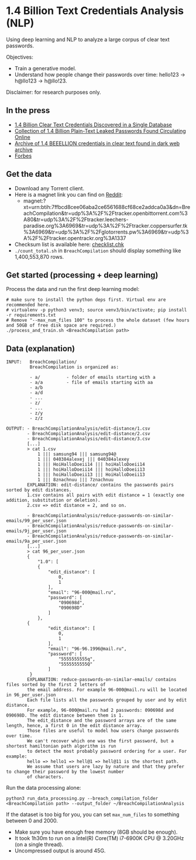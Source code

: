 # 1.4 Billion Text Credentials Analysis (NLP)

Using deep learning and NLP to analyze a large corpus of clear text passwords.

Objectives:
- Train a generative model.
- Understand how people change their passwords over time: hello123 -> h@llo123 -> h@llo!23.

Disclaimer: for research purposes only.

## In the press

- [1.4 Billion Clear Text Credentials Discovered in a Single Database](https://medium.com/4iqdelvedeep/1-4-billion-clear-text-credentials-discovered-in-a-single-database-3131d0a1ae14)
- [Collection of 1.4 Billion Plain-Text Leaked Passwords Found Circulating Online](https://thehackernews.com/2017/12/data-breach-password-list.html)
- [Archive of 1.4 BEEELLION credentials in clear text found in dark web archive](https://www.theregister.co.uk/2017/12/12/archive_of_14_beeelion_credentials_in_clear_text_found_in_dark_web_archive/)
- [Forbes](https://www.forbes.com/sites/leemathews/2017/12/11/billion-hacked-passwords-dark-web/#74a6cf4221f2)



## Get the data

- Download any Torrent client.
- Here is a magnet link you can find on [Reddit](https://www.reddit.com/r/privacy/comments/7j1hhz/14_billion_clear_text_credentials_discovered_in_a/):
  - magnet:?xt=urn:btih:7ffbcd8cee06aba2ce6561688cf68ce2addca0a3&dn=BreachCompilation&tr=udp%3A%2F%2Ftracker.openbittorrent.com%3A80&tr=udp%3A%2F%2Ftracker.leechers-paradise.org%3A6969&tr=udp%3A%2F%2Ftracker.coppersurfer.tk%3A6969&tr=udp%3A%2F%2Fglotorrents.pw%3A6969&tr=udp%3A%2F%2Ftracker.opentrackr.org%3A1337
- Checksum list is available here: [checklist.chk](checklist.chk)
- `./count_total.sh` in `BreachCompilation` should display something like 1,400,553,870 rows.

## Get started (processing + deep learning)

Process the data and run the first deep learning model:

```
# make sure to install the python deps first. Virtual env are recommended here.
# virtualenv -p python3 venv3; source venv3/bin/activate; pip install -r requirements.txt
# Remove "--max_num_files 100" to process the whole dataset (few hours and 50GB of free disk space are required.)
./process_and_train.sh <BreachCompilation path>
```

## Data (explanation)

```
INPUT:   BreachCompilation/
         BreachCompilation is organized as:

         - a/          - folder of emails starting with a
         - a/a         - file of emails starting with aa
         - a/b
         - a/d
         - ...
         - z/
         - ...
         - z/y
         - z/z

OUTPUT: - BreachCompilationAnalysis/edit-distance/1.csv
        - BreachCompilationAnalysis/edit-distance/2.csv
        - BreachCompilationAnalysis/edit-distance/3.csv
        [...]
        > cat 1.csv
            1 ||| samsung94 ||| samsung94@
            1 ||| 040384alexej ||| 040384alexey
            1 ||| HoiHalloDoeii14 ||| hoiHalloDoeii14
            1 ||| hoiHalloDoeii14 ||| hoiHalloDoeii13
            1 ||| hoiHalloDoeii13 ||| HoiHalloDoeii13
            1 ||| 8znachnuu ||| 7znachnuu
        EXPLANATION: edit-distance/ contains the passwords pairs sorted by edit distances.
        1.csv contains all pairs with edit distance = 1 (exactly one addition, substitution or deletion).
        2.csv => edit distance = 2, and so on.

        - BreachCompilationAnalysis/reduce-passwords-on-similar-emails/99_per_user.json
        - BreachCompilationAnalysis/reduce-passwords-on-similar-emails/9j_per_user.json
        - BreachCompilationAnalysis/reduce-passwords-on-similar-emails/9a_per_user.json
        [...]
        > cat 96_per_user.json
        {
            "1.0": [
            {
                "edit_distance": [
                    0,
                    1
                ],
                "email": "96-000@mail.ru",
                "password": [
                    "090698d",
                    "090698D"
                ]
            },
        {
                "edit_distance": [
                    0,
                    1
                ],
                "email": "96-96.1996@mail.ru",
                "password": [
                    "5555555555q",
                    "5555555555Q"
                ]
         }
        EXPLANATION: reduce-passwords-on-similar-emails/ contains files sorted by the first 2 letters of
        the email address. For example 96-000@mail.ru will be located in 96_per_user.json
        Each file lists all the passwords grouped by user and by edit distance.
        For example, 96-000@mail.ru had 2 passwords: 090698d and 090698D. The edit distance between them is 1.
        The edit_distance and the password arrays are of the same length, hence, a first 0 in the edit distance array.
        Those files are useful to model how users change passwords over time.
        We can't recover which one was the first password, but a shortest hamiltonian path algorithm is run
        to detect the most probably password ordering for a user. For example:
        hello => hello1 => hell@1 => hell@11 is the shortest path.
        We assume that users are lazy by nature and that they prefer to change their password by the lowest number
        of characters.
```

Run the data processing alone:

```
python3 run_data_processing.py --breach_compilation_folder <BreachCompilation path> --output_folder ~/BreachCompilationAnalysis
```

If the dataset is too big for you, you can set `max_num_files` to something between 0 and 2000.
 
- Make sure you have enough free memory (8GB should be enough).
- It took 1h30m to run on a Intel(R) Core(TM) i7-6900K CPU @ 3.20GHz (on a single thread).
- Uncompressed output is around 45G.
